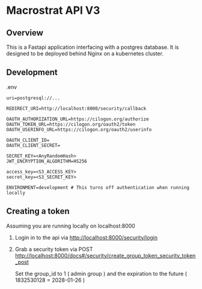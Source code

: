 # Macrostrat API V3

## Overview

This is a Fastapi application interfacing with a postgres database. It is designed to be deployed behind 
Nginx on a kubernetes cluster.

## Development

.env
```shell
uri=postgresql://...

REDIRECT_URI=http://localhost:8000/security/callback

OAUTH_AUTHORIZATION_URL=https://cilogon.org/authorize
OAUTH_TOKEN_URL=https://cilogon.org/oauth2/token
OAUTH_USERINFO_URL=https://cilogon.org/oauth2/userinfo

OAUTH_CLIENT_ID=
OAUTH_CLIENT_SECRET=

SECRET_KEY=<AnyRandomHash>
JWT_ENCRYPTION_ALGORITHM=HS256

access_key=<S3_ACCESS_KEY>
secret_key=<S3_SECRET_KEY>

ENVIRONMENT=development # This turns off authentication when running locally
```

## Creating a token

Assuming you are running locally on localhost:8000

1. Login in to the api via [http://localhost:8000/security/login](http://localhost:8000/security/login)

2. Grab a security token via POST [http://localhost:8000/docs#/security/create_group_token_security_token_post](http://localhost:8000/docs#/security/create_group_token_security_token_post)

    Set the group_id to 1 ( admin group ) and the expiration to the future ( 1832530128 = 2028-01-26 )
   

